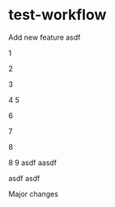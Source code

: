 # test-workflow


Add new feature
asdf

1

2

3

4
 5


6


7

8

8
9
asdf
aasdf

asdf
asdf

Major changes
